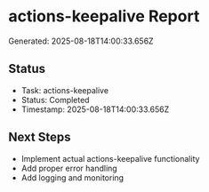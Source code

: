 # actions-keepalive Report

Generated: 2025-08-18T14:00:33.656Z

## Status
- Task: actions-keepalive
- Status: Completed
- Timestamp: 2025-08-18T14:00:33.656Z

## Next Steps
- Implement actual actions-keepalive functionality
- Add proper error handling
- Add logging and monitoring
